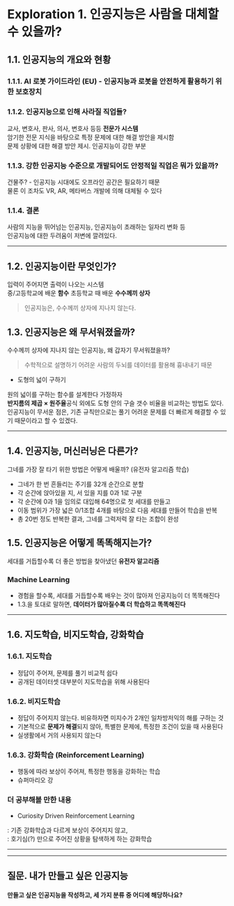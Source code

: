 # Exploration 1. 인공지능은 사람을 대체할 수 있을까?

## 1.1. 인공지능의 개요와 현황

### 1.1.1. AI 로봇 가이드라인 (EU) - 인공지능과 로봇을 안전하게 활용하기 위한 보호장치 

### 1.1.2. 인공지능으로 인해 사라질 직업들?  
교사, 변호사, 판사, 의사, 변호사 등등 **전문가 시스템**   
암기한 전문 지식을 바탕으로 특정 문제에 대한 해결 방안을 제시함  
문제 상황에 대한 해결 방안 제시. 인공지능이 강한 부분

### 1.1.3. 강한 인공지능 수준으로 개발되어도 안정적일 직업은 뭐가 있을까?  

건물주? - 인공지능 시대에도 오프라인 공간은 필요하기 때문  
물론 이 조차도 VR, AR, 메타버스 개발에 의해 대체될 수 있다  

### 1.1.4. 결론
사람의 지능을 뛰어넘는 인공지능, 인공지능이 초래하는 일자리 변화 등  
인공지능에 대한 두려움이 저변에 깔려있다.
___
## 1.2. 인공지능이란 무엇인가?

입력이 주어지면 출력이 나오는 시스템  
중/고등학교에 배운 **함수**
초등학교 때 배운 **수수께끼 상자**

> 인공지능은, 수수께끼 상자에 지나지 않는다. 

## 1.3. 인공지능은 왜 무서워졌을까?  

수수께끼 상자에 지나지 않는 인공지능, 왜 갑자기 무서워졌을까?

> 수학적으로 설명하기 어려운 사람의 두뇌를 데이터를 활용해 흉내내기 때문  

- 도형의 넓이 구하기  

원의 넓이를 구하는 함수를 설계한다 가정하자  
**반지름의 제곱 $\times$ 원주율**공식 외에도 도형 안의 구슬 갯수 비율을 비교하는 방법도 있다.  
인공지능이 무서운 점은, 기존 규칙만으로는 풀기 어려운 문제를 더 빠르게 해결할 수 있기 때문이라고 할 수 있겠다.  
___
## 1.4. 인공지능, 머신러닝은 다른가?  

그네를 가장 잘 타기 위한 방법은 어떻게 배울까? (유전자 알고리즘 학습)
- 그네가 한 번 흔들리는 주기를 32개 순간으로 분할  
- 각 순간에 앉아있을 지, 서 있을 지를 0과 1로 구분  
- 각 순간에 0과 1을 임의로 대입해 64명으로 첫 세대를 만들고  
- 이동 범위가 가장 넓은 0/1조합 4개를 바탕으로 다음 세대를 만들어 학습을 반복  
- 총 20번 정도 반복한 결과, 그네를 그럭저럭 잘 타는 조합이 완성


## 1.5. 인공지능은 어떻게 똑똑해지는가?  

세대를 거듭할수록 더 좋은 방법을 찾아냈던 **유전자 알고리즘**  

### Machine **Learning**  
- 경험을 할수록, 세대를 거듭할수록 배우는 것이 많아져 인공지능이 더 똑똑해진다  
- 1.3.을 토대로 말하면, **데이터가 많아질수록 더 학습하고 똑똑해진다**
___
## 1.6. 지도학습, 비지도학습, 강화학습

### 1.6.1. 지도학습
- 정답이 주어져, 문제를 풀기 비교적 쉽다  
- 공개된 데이터셋 대부분이 지도학습을 위해 사용된다  

### 1.6.2. 비지도학습  
- 정답이 주어지지 않는다. 비유하자면 미지수가 2개인 일차방저익의 해를 구하는 것  
- 기본적으로 **문제가 해결**되지 않아, 특별한 문제에, 특정한 조건이 있을 때 사용된다  
- 실생활에서 거의 사용되지 않는다 

### 1.6.3. 강화학습 (Reinforcement Learning)
- 행동에 따라 보상이 주어져, 특정한 행동을 강화하는 학습  
- 슈퍼마리오 강

### 더 공부해볼 만한 내용 
- Curiosity Driven Reinforcement Learning  

: 기존 강화학습과 다르게 보상이 주어지지 않고,  
: 호기심(?) 만으로 주어진 상황을 탐색하게 하는 강화학습

___
___
## 질문. 내가 만들고 싶은 인공지능

#### 만들고 싶은 인공지능을 작성하고, 세 가지 분류 중 어디에 해당하나요? 

